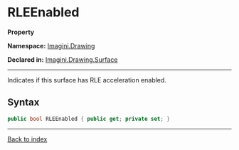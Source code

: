# RLEEnabled

**Property**

**Namespace:** [Imagini.Drawing](Imagini.Drawing.md)

**Declared in:** [Imagini.Drawing.Surface](Imagini.Drawing.Surface.md)

------



Indicates if this surface has RLE acceleration enabled.


## Syntax

```csharp
public bool RLEEnabled { public get; private set; }
```

------

[Back to index](index.md)